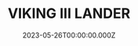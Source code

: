 ---
date: 2023-05-26T00:00:00.000Z
description: An aerospace grade coffee maker constructed by @HeyGuySeeThatGuy out of plywood and camping equipment. 
draft: false
icon: 2023-05-26-viking-iii-lander.webp
language: en
title: VIKING III LANDER
link: https://www.reddit.com/r/tomsachs/comments/140d6vt/viking_iii_lander/#lightbox
alt: A photo of the viking III coffee making lander deployed on a floor. 

---